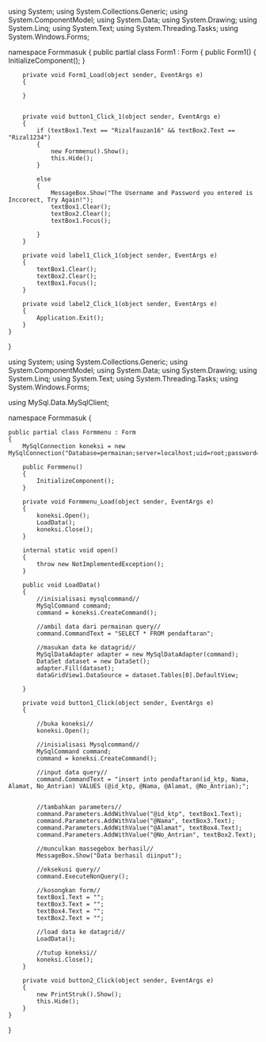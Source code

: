 using System;
using System.Collections.Generic;
using System.ComponentModel;
using System.Data;
using System.Drawing;
using System.Linq;
using System.Text;
using System.Threading.Tasks;
using System.Windows.Forms;

namespace Formmasuk
{
    public partial class Form1 : Form
    {
        public Form1()
        {
            InitializeComponent();
        }

        private void Form1_Load(object sender, EventArgs e)
        {

        }   


        private void button1_Click_1(object sender, EventArgs e)
        {
            if (textBox1.Text == "Rizalfauzan16" && textBox2.Text == "Rizal1234")
            {
                new Formmenu().Show();
                this.Hide();
            }

            else
            {
                MessageBox.Show("The Username and Password you entered is Inccorect, Try Again!");
                textBox1.Clear();
                textBox2.Clear();
                textBox1.Focus();

            }
        }

        private void label1_Click_1(object sender, EventArgs e)
        {
            textBox1.Clear();
            textBox2.Clear();
            textBox1.Focus();
        }

        private void label2_Click_1(object sender, EventArgs e)
        {
            Application.Exit();
        }
    }
}


using System;
using System.Collections.Generic;
using System.ComponentModel;
using System.Data;
using System.Drawing;
using System.Linq;
using System.Text;
using System.Threading.Tasks;
using System.Windows.Forms;

using MySql.Data.MySqlClient;

namespace Formmasuk
{

    public partial class Formmenu : Form
    {
        MySqlConnection koneksi = new MySqlConnection("Database=permainan;server=localhost;uid=root;password=;");

        public Formmenu()
        {
            InitializeComponent();
        }

        private void Formmenu_Load(object sender, EventArgs e)
        {
            koneksi.Open();
            LoadData();
            koneksi.Close();
        }

        internal static void open()
        {
            throw new NotImplementedException();
        }

        public void LoadData()
        {
            //inisialisasi mysqlcommand//
            MySqlCommand command;
            command = koneksi.CreateCommand();

            //ambil data dari permainan query//
            command.CommandText = "SELECT * FROM pendaftaran";

            //masukan data ke datagrid//
            MySqlDataAdapter adapter = new MySqlDataAdapter(command);
            DataSet dataset = new DataSet();
            adapter.Fill(dataset);
            dataGridView1.DataSource = dataset.Tables[0].DefaultView;

        }

        private void button1_Click(object sender, EventArgs e)
        {

            //buka koneksi//
            koneksi.Open();

            //inisialisasi Mysqlcommand//
            MySqlCommand command;
            command = koneksi.CreateCommand();

            //input data query//
            command.CommandText = "insert into pendaftaran(id_ktp, Nama, Alamat, No_Antrian) VALUES (@id_ktp, @Nama, @Alamat, @No_Antrian);";


            //tambahkan parameters//
            command.Parameters.AddWithValue("@id_ktp", textBox1.Text);
            command.Parameters.AddWithValue("@Nama", textBox3.Text);
            command.Parameters.AddWithValue("@Alamat", textBox4.Text);
            command.Parameters.AddWithValue("@No_Antrian", textBox2.Text);

            //munculkan massegebox berhasil//
            MessageBox.Show("Data berhasil diinput");

            //eksekusi query//
            command.ExecuteNonQuery();

            //kosongkan form//
            textBox1.Text = "";
            textBox3.Text = "";
            textBox4.Text = "";
            textBox2.Text = "";

            //load data ke datagrid//
            LoadData();

            //tutup koneksi//
            koneksi.Close();
        }

        private void button2_Click(object sender, EventArgs e)
        {
            new PrintStruk().Show();
            this.Hide();
        }
    }
}

